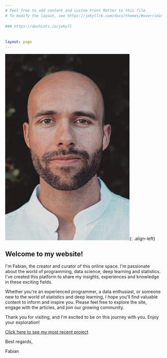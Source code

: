 ```yaml
---
# Feel free to add content and custom Front Matter to this file.
# To modify the layout, see https://jekyllrb.com/docs/themes/#overriding-theme-defaults

### https://devhints.io/jekyll


layout: page
---
```

![(c) Fabian Balensiefer](portrait.jpg){: .align-left}  

## Welcome to my website!

I'm Fabian, the creator and curator of this online space. I'm passionate about the world of programming, data science, deep learning and statistics. I've created this platform to share my insights, experiences and knowledge in these exciting fields.

Whether you're an experienced programmer, a data enthusiast, or someone new to the world of statistics and deep learning, I hope you'll find valuable content to inform and inspire you. Please feel free to explore the site, engage with the articles, and join our growing community. 

Thank you for visiting, and I'm excited to be on this journey with you. Enjoy your exploration!

[Click here to see my most recent project](https://nbviewer.org/github/fbalensiefer/Interactive_Network_Visualisations/blob/9c52ad772b0e0a36dea978661ed0b4bf74431aa9/InteracNetwVis.ipynb)

Best regards,

Fabian
